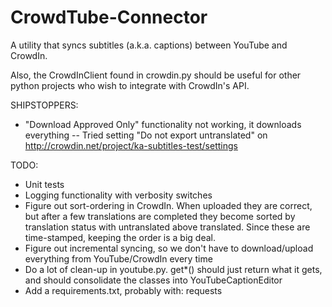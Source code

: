 CrowdTube-Connector
===================

A utility that syncs subtitles (a.k.a. captions) between YouTube and CrowdIn.

Also, the CrowdInClient found in crowdin.py should be useful for other python
projects who wish to integrate with CrowdIn's API.

SHIPSTOPPERS:
- "Download Approved Only" functionality not working, it downloads everything
-- Tried setting "Do not export untranslated" on http://crowdin.net/project/ka-subtitles-test/settings

TODO:
- Unit tests
- Logging functionality with verbosity switches
- Figure out sort-ordering in CrowdIn. When uploaded they are correct, but after a few translations are completed they become sorted by translation status with untranslated above translated.  Since these are time-stamped, keeping the order is a big deal.
- Figure out incremental syncing, so we don't have to download/upload everything from YouTube/CrowdIn every time
- Do a lot of clean-up in youtube.py.  get*() should just return what it gets, and should consolidate the classes into YouTubeCaptionEditor
- Add a requirements.txt, probably with:
    requests

